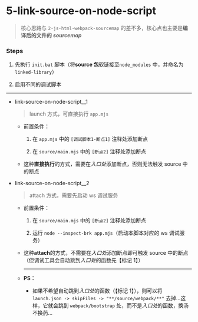 # 5-link-source-on-node-script

> 核心思路与 `2-js-html-webpack-sourcemap` 的差不多，核心点也主要是**编译后的文件的 _sourcemap_**

### Steps

1. 先执行 `init.bat` 脚本（将**source 包**软链接至`node_modules` 中，并命名为`linked-library`）

2. 启用不同的调试脚本

---

- link-source-on-node-script\_\_1

  > launch 方式，可直接执行 `app.mjs`

  - 前置条件：

    1. 在 `app.mjs` 中的 `[调试脚本1-断点1]` 注释处添加断点

    2. 在 `source/main.mjs` 中的 `[断点2]` 注释处添加断点

  - 这种**直接执行**的方式，需要在*入口处*添加断点，否则无法触发 source 中的断点

- link-source-on-node-script\_\_2

  > attach 方式，需要先启动 ws 调试服务

  - 前置条件：

    1. 在 `source/main.mjs` 中的 `[断点2]` 注释处添加断点

    2. 运行 `node --inspect-brk app.mjs`（启动本脚本对应的 ws 调试服务）

  - 这种**attach**的方式，不需要在*入口处*添加断点即可触发 source 中的断点（但调试工具会自动跳到*入口处*的函数先【标记 1】）

    ***

  - **PS：**

    - 如果不希望自动跳到*入口处*的函数（【标记 1】），则可以将 `launch.json -> skipFiles -> "**/source/webpack/**"` 去掉…这样，它就会跳到 `webpack/bootstrap` 处，而不是*入口处*的函数，换汤不换药…
